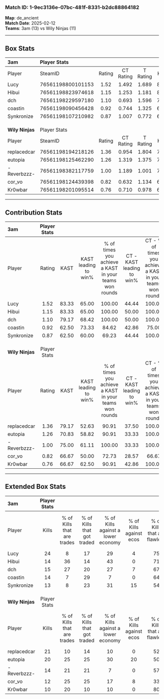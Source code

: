 ### Match ID: 1-9ec3136e-07bc-481f-8331-b2dc88864182  
**Map**: de_ancient  
**Match Date**: 2025-02-12  
**Teams**: 3am (13) vs Wily Ninjas (11)  

---  

## Box Stats  

| **3am**         | Player Stats      |        |           |          |       |      |       |         |        |      |     |
| :- | :- | :-: | :-: | :-: | :-: | :-: | :-: | :-: | :-: | :-: | :-: |
| Player          | SteamID           | Rating | CT Rating | T Rating | KAST  | ADR  | Kills | Assists | Deaths | K/D  | HS% |
| Lucy            | 76561198800101153 |  1.52  |   1.492   |  1.689   | 83.33 | 88.8 |  24   |    2    |   14   | 1.71 | 33  |
| Hibui           | 76561198823974618 |  1.15  |   1.253   |  1.181   | 83.33 | 71.4 |  14   |    8    |   13   | 1.08 | 57  |
| dch             | 76561198229597180 |  1.10  |   0.693   |  1.596   | 79.17 | 69.2 |  15   |    7    |   15   | 1.00 | 60  |
| coastin         | 76561198090456428 |  0.92  |   0.744   |  1.325   | 62.50 | 82.0 |  14   |    4    |   17   | 0.82 | 57  |
| Synkronize      | 76561198107210982 |  0.87  |   1.007   |  0.772   | 62.50 | 76.1 |  13   |    9    |   18   | 0.72 | 30  |
|                 |                   |        |           |          |       |      |       |         |        |      |     |
|                 |                   |        |           |          |       |      |       |         |        |      |     |
|                 |                   |        |           |          |       |      |       |         |        |      |     |
| **Wily Ninjas** | Player Stats      |        |           |          |       |      |       |         |        |      |     |
| Player          | SteamID           | Rating | CT Rating | T Rating | KAST  | ADR  | Kills | Assists | Deaths | K/D  | HS% |
| replacedcar     | 76561198194218126 |  1.36  |   0.954   |  1.804   | 79.17 | 87.1 |  21   |    9    |   16   | 1.31 | 42  |
| eutopia         | 76561198125462290 |  1.26  |   1.319   |  1.375   | 70.83 | 98.3 |  20   |    5    |   17   | 1.18 | 45  |
| -Reverbzzz-     | 76561198382117759 |  1.00  |   1.189   |  1.001   | 75.00 | 64.0 |  14   |    3    |   15   | 0.93 | 57  |
| cor_vo          | 76561198124439398 |  0.82  |   0.632   |  1.134   | 66.67 | 57.1 |  12   |    2    |   16   | 0.75 | 33  |
| Kr0wbar         | 76561198201095514 |  0.76  |   0.710   |  0.978   | 66.67 | 56.7 |  10   |    5    |   16   | 0.63 | 80  |
---  

## Contribution Stats  

| **3am**         | Player Stats |       |                      |                                                        |                           |                                                             |                          |                                                            |
| :- | :-: | :-: | :-: | :-: | :-: | :-: | :-: | :-: |
| Player          |    Rating    | KAST  | KAST leading to win% | % of times you achieve a KAST in your teams won rounds | CT - KAST leading to win% | CT - % of times you achieve a KAST in your teams won rounds | T - KAST leading to win% | T - % of times you achieve a KAST in your teams won rounds |
| Lucy            |     1.52     | 83.33 |        65.00         |                         100.00                         |           44.44           |                           100.00                            |          81.82           |                           100.00                           |
| Hibui           |     1.15     | 83.33 |        65.00         |                         100.00                         |           50.00           |                           100.00                            |          75.00           |                           100.00                           |
| dch             |     1.10     | 79.17 |        68.42         |                         100.00                         |           50.00           |                           100.00                            |          81.82           |                           100.00                           |
| coastin         |     0.92     | 62.50 |        73.33         |                         84.62                          |           42.86           |                            75.00                            |          100.00          |                           88.89                            |
| Synkronize      |     0.87     | 62.50 |        60.00         |                         69.23                          |           44.44           |                           100.00                            |          83.33           |                           55.56                            |
|                 |              |       |                      |                                                        |                           |                                                             |                          |                                                            |
|                 |              |       |                      |                                                        |                           |                                                             |                          |                                                            |
|                 |              |       |                      |                                                        |                           |                                                             |                          |                                                            |
| **Wily Ninjas** | Player Stats |       |                      |                                                        |                           |                                                             |                          |                                                            |
| Player          |    Rating    | KAST  | KAST leading to win% | % of times you achieve a KAST in your teams won rounds | CT - KAST leading to win% | CT - % of times you achieve a KAST in your teams won rounds | T - KAST leading to win% | T - % of times you achieve a KAST in your teams won rounds |
| replacedcar     |     1.36     | 79.17 |        52.63         |                         90.91                          |           37.50           |                           100.00                            |          63.64           |                           87.50                            |
| eutopia         |     1.26     | 70.83 |        58.82         |                         90.91                          |           33.33           |                           100.00                            |          87.50           |                           87.50                            |
| -Reverbzzz-     |     1.00     | 75.00 |        61.11         |                         100.00                         |           33.33           |                           100.00                            |          88.89           |                           100.00                           |
| cor_vo          |     0.82     | 66.67 |        50.00         |                         72.73                          |           28.57           |                            66.67                            |          66.67           |                           75.00                            |
| Kr0wbar         |     0.76     | 66.67 |        62.50         |                         90.91                          |           42.86           |                           100.00                            |          77.78           |                           87.50                            |
---  

## Extended Box Stats  

| **3am**         | Player Stats |                            |                            |                                    |                         |                              |                                 |        |                             |                                     |                          |                               |                            |
| :- | :-: | :-: | :-: | :-: | :-: | :-: | :-: | :-: | :-: | :-: | :-: | :-: | :-: |
| Player          |    Kills     | % of Kills that are trades | % of Kills that got traded | % of Kills against a lower economy | % of Kills against ecos | % of Kills that are flawless | % of Kills that are close duels | Deaths | % of Deaths that get traded | % of Deaths against a lower economy | % of Deaths against ecos | % of Deaths that are flawless | % of Deaths that are close |
| Lucy            |      24      |             8              |             17             |                 29                 |            4            |              75              |                0                |   14   |             29              |                 29                  |            7             |              79               |             0              |
| Hibui           |      14      |             36             |             14             |                 43                 |            0            |              71              |                0                |   13   |             23              |                  0                  |            0             |              54               |             8              |
| dch             |      15      |             27             |             20             |                 27                 |            7            |              67              |                7                |   15   |             13              |                  7                  |            7             |              47               |             7              |
| coastin         |      14      |             7              |             29             |                 7                  |            0            |              64              |                0                |   17   |             29              |                 18                  |            0             |              47               |             24             |
| Synkronize      |      13      |             8              |             23             |                 31                 |           15            |              54              |                0                |   18   |              6              |                 22                  |            6             |              50               |             11             |
|                 |              |                            |                            |                                    |                         |                              |                                 |        |                             |                                     |                          |                               |                            |
|                 |              |                            |                            |                                    |                         |                              |                                 |        |                             |                                     |                          |                               |                            |
|                 |              |                            |                            |                                    |                         |                              |                                 |        |                             |                                     |                          |                               |                            |
| **Wily Ninjas** | Player Stats |                            |                            |                                    |                         |                              |                                 |        |                             |                                     |                          |                               |                            |
| Player          |    Kills     | % of Kills that are trades | % of Kills that got traded | % of Kills against a lower economy | % of Kills against ecos | % of Kills that are flawless | % of Kills that are close duels | Deaths | % of Deaths that get traded | % of Deaths against a lower economy | % of Deaths against ecos | % of Deaths that are flawless | % of Deaths that are close |
| replacedcar     |      21      |             10             |             14             |                 10                 |            0            |              52              |                5                |   16   |              6              |                  6                  |            0             |              75               |             0              |
| eutopia         |      20      |             25             |             25             |                 30                 |           20            |              50              |               15                |   17   |             24              |                 18                  |            6             |              53               |             0              |
| -Reverbzzz-     |      14      |             21             |             21             |                 7                  |            0            |              57              |                7                |   15   |             27              |                 13                  |            0             |              67               |             7              |
| cor_vo          |      12      |             25             |             25             |                 17                 |            8            |              33              |               25                |   16   |             19              |                  0                  |            0             |              81               |             0              |
| Kr0wbar         |      10      |             20             |             10             |                 10                 |            0            |              80              |                0                |   16   |             25              |                 25                  |            6             |              63               |             0              |
